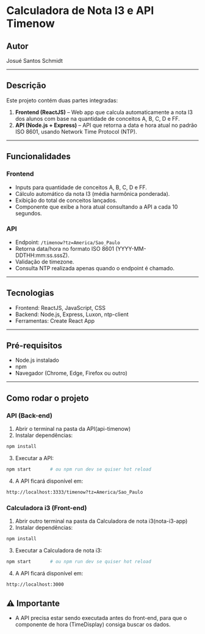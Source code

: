 # Calculadora de Nota I3 e API Timenow

## Autor
Josué Santos Schmidt

---

## Descrição
Este projeto contém duas partes integradas:

1. **Frontend (ReactJS)** – Web app que calcula automaticamente a nota I3 dos alunos com base na quantidade de conceitos A, B, C, D e FF.
2. **API (Node.js + Express)** – API que retorna a data e hora atual no padrão ISO 8601, usando Network Time Protocol (NTP).

---

## Funcionalidades

### Frontend
- Inputs para quantidade de conceitos A, B, C, D e FF.
- Cálculo automático da nota I3 (média harmônica ponderada).
- Exibição do total de conceitos lançados.
- Componente que exibe a hora atual consultando a API a cada 10 segundos.

### API
- Endpoint: `/timenow?tz=America/Sao_Paulo`
- Retorna data/hora no formato ISO 8601 (YYYY-MM-DDTHH:mm:ss.sssZ).
- Validação de timezone.
- Consulta NTP realizada apenas quando o endpoint é chamado.

---

## Tecnologias
- Frontend: ReactJS, JavaScript, CSS
- Backend: Node.js, Express, Luxon, ntp-client
- Ferramentas: Create React App

---

## Pré-requisitos
- Node.js instalado
- npm
- Navegador (Chrome, Edge, Firefox ou outro)

---

## Como rodar o projeto

### API (Back-end)
1. Abrir o terminal na pasta da API(api-timenow)
2. Instalar dependências:
```bash
npm install
```
3. Executar a API:
```bash
npm start       # ou npm run dev se quiser hot reload
```
4. A API ficará disponível em:
```bash
http://localhost:3333/timenow?tz=America/Sao_Paulo
```

### Calculadora i3 (Front-end)
1. Abrir outro terminal na pasta da Calculadora de nota i3(nota-i3-app)
2. Instalar dependências:
```bash
npm install
```

3. Executar a Calculadora de nota i3:
```bash
npm start       # ou npm run dev se quiser hot reload
```
4. A API ficará disponível em:
```bash
http://localhost:3000
```

## ⚠️ Importante
- A API precisa estar sendo executada antes do front-end, para que o componente de hora (TimeDisplay) consiga buscar os dados.

